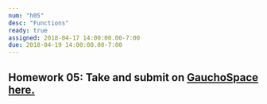 ```yaml
---
num: "h05"
desc: "Functions"
ready: true
assigned: 2018-04-17 14:00:00.00-7:00
due: 2018-04-19 14:00:00.00-7:00
---
```

<h2>Homework 05: Take and submit on <a href="https://gauchospace.ucsb.edu/courses/course/view.php?id=24038" target="_blank">GauchoSpace here.</a></h2>
